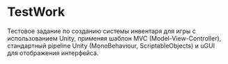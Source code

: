 # TestWork
Тестовое задание по созданию системы инвентаря для игры с использованием Unity, применяя шаблон MVC (Model-View-Controller), стандартный pipeline Unity (MonoBehaviour, ScriptableObjects) и uGUI для отображения интерфейса.
